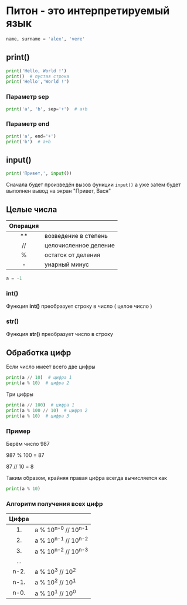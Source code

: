 
# Питон - это интерпретируемый язык

```python
name, surname = 'alex', 'vere'
```

## print()

```python
print('Hello, World !')
print()  # пустая строка
print('Hello','World !')
```
### Параметр sep
```python
print('a', 'b', sep='+')  # a+b
```

### Параметр end
```python
print('a', end='+')
print('b')  # a+b
```

## input()
```python
print('Привет,', input())
```

Сначала будет произведён вызов функции `input()` а уже затем будет выполнен вывод на экран "Привет, Вася"

## Целые числа

| Операция |                       |
| :------: | --------------------- |
| **       | возведение в степень  |
| //       | целочисленное деление |
|  %       | остаток от деления    | 
|  -       | унарный минус         |

```python
a = -1
```

### int()

Функция **int()** преобразует строку в число ( целое число )

### str()

Функция **str()** преобразует число в строку

## Обработка цифр

Если число имеет всего две цифры
```python
print(a // 10)  # цифра 1
print(a % 10)  # цифра 2
```

Три цифры
```python
print(a // 100)  # цифра 1
print(a % 100 // 10)  # цифра 2
print(a % 10)  # цифра 3
```

### Пример

Берём число 987

987 % 100 = 87

87 // 10 = 8

Таким образом, крайняя правая цифра всегда вычисляется как
```python
print(a % 10)
```

### Алгоритм получения всех цифр


| Цифра    |                       |
| :------: | --------------------- |
| 1.       | a % 10<sup>n-0</sup> // 10<sup>n-1</sup>
| 2.       | a % 10<sup>n-1</sup> // 10<sup>n-2</sup>
| 3.       | a % 10<sup>n-2</sup> // 10<sup>n-3</sup>
| ...      |
| n-2.     | a % 10<sup>3</sup> // 10<sup>2</sup>
| n-1.     | a % 10<sup>2</sup> // 10<sup>1</sup>
| n-0.     | a % 10<sup>1</sup> // 10<sup>0</sup>


